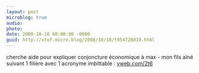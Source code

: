 ```yaml
---
layout: post
microblog: true
audio: 
photo: 
date: 2008-10-10 00:00:00 -0000
guid: http://xtof.micro.blog/2008/10/10/t954728019.html
---
```

cherche aide pour expliquer conjoncture économique à max - mon fils aîné suivant 1 filière avec 1 acronyme imbittable : [yweb.com/2t6](http://yweb.com/2t6)
